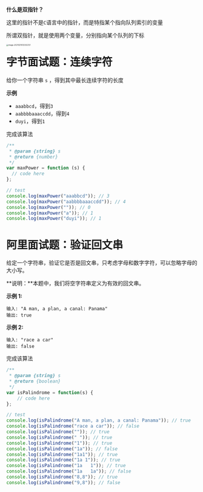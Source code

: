 **什么是双指针？**

这里的指针不是`C`语言中的指针，而是特指某个指向队列索引的变量

所谓双指针，就是使用两个变量，分别指向某个队列的下标

<img src="http://mdrs.yuanjin.tech/img/20210219125352.png" alt="image-20210219125352121" style="zoom:33%;" align="left"/>



# 字节面试题：连续字符

给你一个字符串 `s` ，得到其中最长连续字符的长度

**示例**

- `aaabbcd`，得到`3`
- `aabbbbaaaccdd`，得到`4`
- `duyi`，得到`1`

完成该算法

```js
/**
 * @param {string} s
 * @return {number}
 */
var maxPower = function (s) {
  // code here
};

// test
console.log(maxPower("aaabbcd")); // 3
console.log(maxPower("aabbbbaaaccdd")); // 4
console.log(maxPower("")); // 0
console.log(maxPower("a")); // 1
console.log(maxPower("duyi")); // 1
```



# 阿里面试题：验证回文串

给定一个字符串，验证它是否是回文串，只考虑字母和数字字符，可以忽略字母的大小写。

**说明：**本题中，我们将空字符串定义为有效的回文串。

**示例 1:**

```
输入: "A man, a plan, a canal: Panama"
输出: true
```

**示例 2:**

```
输入: "race a car"
输出: false
```



完成该算法

```js
/**
 * @param {string} s
 * @return {boolean}
 */
var isPalindrome = function(s) {
	// code here
};

// test
console.log(isPalindrome("A man, a plan, a canal: Panama")); // true
console.log(isPalindrome("race a car")); // false
console.log(isPalindrome("")); // true
console.log(isPalindrome(" ")); // true
console.log(isPalindrome("1")); // true
console.log(isPalindrome("1a")); // false
console.log(isPalindrome("1a1")); // true
console.log(isPalindrome("1a 1")); // true
console.log(isPalindrome("1a   1")); // true
console.log(isPalindrome("1a   1a")); // false
console.log(isPalindrome("8,8")); // true
console.log(isPalindrome("9,8")); // false
```



